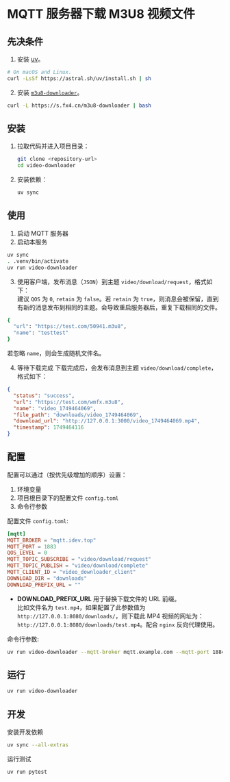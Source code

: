 # MQTT 服务器下载 M3U8 视频文件

## 先决条件
1. 安装 [uv](https://github.com/astral-sh/uv)。 
```bash
# On macOS and Linux.
curl -LsSf https://astral.sh/uv/install.sh | sh
```
2. 安装 [`m3u8-downloader`](https://github.com/forkdo/m3u8-downloader)。
```bash
curl -L https://s.fx4.cn/m3u8-downloader | bash
```

## 安装

1. 拉取代码并进入项目目录：
   ```bash
   git clone <repository-url>
   cd video-downloader
   ```
2. 安装依赖：
   ```bash
   uv sync
   ```
   
## 使用
1. 启动 MQTT 服务器
2. 启动本服务
```bash
uv sync
. .venv/bin/activate
uv run video-downloader
```
3. 使用客户端，发布消息（`JSON`）到主题 `video/download/request`，格式如下：   
建议 `QOS` 为 `0`, `retain` 为 `false`。若 `retain` 为 `true`，则消息会被保留，直到有新的消息发布到相同的主题。会导致重启服务器后，重复下载相同的文件。
```bash
{
  "url": "https://test.com/50941.m3u8",
  "name": "testtest"
}
```
若忽略 `name`，则会生成随机文件名。

4. 等待下载完成
下载完成后，会发布消息到主题 `video/download/complete`，格式如下：
```json
{
  "status": "success",
  "url": "https://test.com/wmfx.m3u8",
  "name": "video_1749464069",
  "file_path": "downloads/video_1749464069",
  "download_url": "http://127.0.0.1:3000/video_1749464069.mp4",
  "timestamp": 1749464116
}
```

## 配置

配置可以通过（按优先级增加的顺序）设置：
1. 环境变量
2. 项目根目录下的配置文件 `config.toml` 
3. 命令行参数

配置文件 `config.toml`:
```toml
[mqtt]
MQTT_BROKER = "mqtt.idev.top"
MQTT_PORT = 1883
QOS_LEVEL = 0
MQTT_TOPIC_SUBSCRIBE = "video/download/request"
MQTT_TOPIC_PUBLISH = "video/download/complete"
MQTT_CLIENT_ID = "video_downloader_client"
DOWNLOAD_DIR = "downloads"
DOWNLOAD_PREFIX_URL = ""
```

- **DOWNLOAD_PREFIX_URL** 用于替换下载文件的 URL 前缀。   
比如文件名为 `test.mp4`，如果配置了此参数值为 `http://127.0.0.1:8080/downloads/`，则下载此 MP4 视频的网址为：`http://127.0.0.1:8080/downloads/test.mp4`。配合 `nginx` 反向代理使用。

命令行参数:
```bash
uv run video-downloader --mqtt-broker mqtt.example.com --mqtt-port 1884
```

## 运行

```bash
uv run video-downloader
```

## 开发

安装开发依赖
```bash
uv sync --all-extras
```

运行测试
```bash
uv run pytest
```
